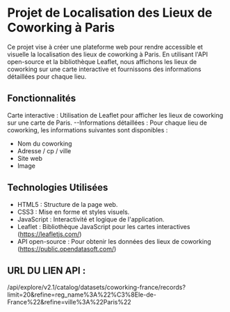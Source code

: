 # Projet de Localisation des Lieux de Coworking à Paris

Ce projet vise à créer une plateforme web pour rendre accessible et visuelle la localisation des lieux de coworking à Paris. En utilisant l'API open-source et la bibliothèque Leaflet, nous affichons les lieux de coworking sur une carte interactive et fournissons des informations détaillées pour chaque lieu.

## Fonctionnalités
Carte interactive : Utilisation de Leaflet pour afficher les lieux de coworking sur une carte de Paris.
--Informations détaillées : Pour chaque lieu de coworking, les informations suivantes sont disponibles :
- Nom du coworking
- Adresse / cp / ville
- Site web
- Image

## Technologies Utilisées
- HTML5 : Structure de la page web.
- CSS3 : Mise en forme et styles visuels.
- JavaScript : Interactivité et logique de l'application.
- Leaflet : Bibliothèque JavaScript pour les cartes interactives (https://leafletjs.com/)
- API open-source : Pour obtenir les données des lieux de coworking (https://public.opendatasoft.com/)


## URL DU LIEN API : 
/api/explore/v2.1/catalog/datasets/coworking-france/records?limit=20&refine=reg_name%3A%22%C3%8Ele-de-France%22&refine=ville%3A%22Paris%22